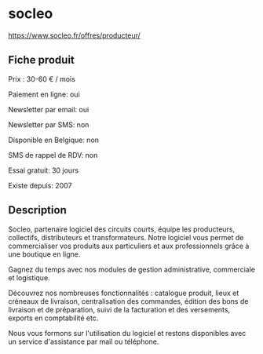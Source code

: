 # socleo 
https://www.socleo.fr/offres/producteur/

## Fiche produit
 

Prix : 30-60 € / mois


Paiement en ligne: oui

Newsletter par email: oui

Newsletter par SMS: non

Disponible en Belgique: non

SMS de rappel de RDV: non

Essai gratuit: 30 jours

Existe depuis: 2007

## Description

Socleo, partenaire logiciel des circuits courts, équipe les producteurs, collectifs, distributeurs et transformateurs. Notre logiciel vous permet de commercialiser vos produits aux particuliers et aux professionnels grâce à une boutique en ligne.

Gagnez du temps avec nos modules de gestion administrative, commerciale et logistique.

Découvrez nos nombreuses fonctionnalités : catalogue produit, lieux et créneaux de livraison, centralisation des commandes, édition des bons de livraison et de préparation, suivi de la facturation et des versements, exports en comptabilité etc.

Nous vous formons sur l'utilisation du logiciel et restons disponibles avec un service d'assistance par mail ou téléphone.

